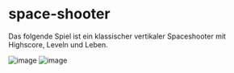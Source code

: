 # space-shooter

Das folgende Spiel ist ein klassischer vertikaler Spaceshooter mit Highscore, Leveln und Leben.

![image](https://github.com/user-attachments/assets/13179578-9777-4670-9b3a-a15bbd9a1324)
![image](https://github.com/user-attachments/assets/fd7b0361-2bfa-4e98-9617-329a28dbc951)
